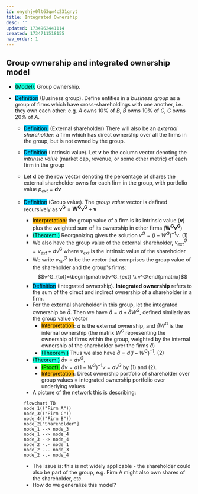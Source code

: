 ```yaml
---
id: onyehjy0lt63qw4c231gnyt
title: Integrated Ownership
desc: ''
updated: 1734962441114
created: 1734711518155
nav_order: 1
---
```

## Group ownership and integrated ownership model
- <span style="background-color: #12ffd7; color: black;">(Model).</span> Group ownership.
- <span style="background-color: #03cafc; color: black;">Definition</span> (Business group). Define entities in a *business group* as a group of firms which have cross-shareholdings with one another, i.e. they own each other: e.g. $A$ owns 10% of $B$, $B$ owns 10% of $C$, $C$ owns 20% of $A$.

    - <span style="background-color: #03cafc; color: black;">Definition.</span> (External shareholder) There will also be an *external shareholder*: a firm which has direct ownership over all the firms in the group, but is not owned by the group.
    - <span style="background-color: #03cafc; color: black;">Definition</span> (Intrinsic value). Let $\mathbf{v}$ be the column vector denoting the *intrinsic value* (market cap, revenue, or some other metric) of each firm in the group
    - Let $\mathbf{d}$ be the row vector denoting the percentage of shares the external shareholder owns for each firm in the group, with portfolio value $p_{ext}=\mathbf{dv}$
    - <span style="background-color: #03cafc; color: black;">Definition</span> (Group value). The *group value* vector is defined recursively as $\mathbf{v^G} =\mathbf{W^G v^G +v}$
        - <span style="background-color: #ffb812; color: black;">Interpretation:</span> the group value of a firm is its intrinsic value ($\mathbf{v}$) plus the weighted sum of its ownership in other firms ($\mathbf{W^G v^G}$)
        - <span style="background-color: #12ffd7; color: black;">(Theorem.)</span> Reorganizing gives the solution $v^G=(I-W^G)^{-1}v$. (1)
        - We also have the group value of the external shareholder, $v^G_{ext}=v_{ext}+dv^G$ where $v_{ext}$ is the intrinsic value of the shareholder
        - We write $v^G_{tot}$ to be the vector that comprises the group value of the shareholder and the group's firms: 
        $$v^G_{tot}=\begin{pmatrix}v^G_{ext} \\ v^G\end{pmatrix}$$
        - <span style="background-color: #03cafc; color: black;">Definition</span> (Integrated ownership). **Integrated ownership** refers to the sum of the direct and indirect ownership of a shareholder in a firm. 
        - For the external shareholder in this group, let the integrated ownership be $\hat{d}$. Then we have $\hat{d}=d+\hat{d}W^G$, defined similarly as the group value vector
            - <span style="background-color: #ffb812; color: black;">Interpretation</span>: $d$ is the external ownership, and $\hat{d} W^G$ is the internal ownership (the matrix $W^G$ representing the ownership of firms within the group, weighted by the internal ownership of the shareholder over the firms $\hat{d}$)
            - <span style="background-color: #12ffd7; color: black;">(Theorem.)</span> Thus we also have $\hat{d}=d(I-W^G)^{-1}$. (2)
        - <span style="background-color: #12ffd7; color: black;">(Theorem.)</span> $\hat{d}v = dv^G$.
            - <span style="background-color: #1eff12; color: black;">(Proof).</span> $\hat{d}v=d(1-W^G)^{-1}v=dv^G$ by (1) and (2).
            - <span style="background-color: #ffb812; color: black;">Interpretation</span>: Direct ownership portfolio of shareholder over group values = integrated ownership portfolio over underlying values
        - A picture of the network this is describing:
        ```mermaid
        flowchart TB
        node_1(("Firm A"))
        node_3(("Firm C"))
        node_4(("Firm B"))
        node_2["Shareholder"]
        node_1 --> node_3
        node_1 --> node_4
        node_3 --> node_4
        node_2 -.- node_1
        node_2 -.- node_3
        node_2 -.- node_4

        ```
        
        - The issue is: this is not widely applicable - the shareholder could also be part of the group, e.g. Firm A might also own shares of the shareholder, etc.
        - How do we generalize this model?
